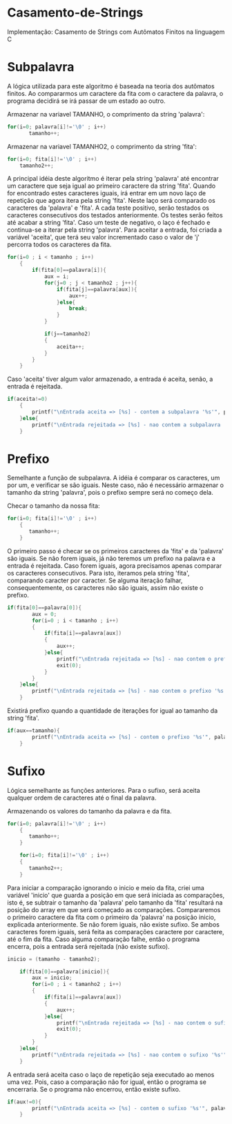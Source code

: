 # Casamento-de-Strings
Implementação: Casamento de Strings com Autômatos Finitos na linguagem C

# Subpalavra
A lógica utilizada para este algoritmo é baseada na teoria dos autômatos finitos. Ao compararmos um caractere da fita com o caractere da palavra, o programa decidirá se irá passar de um estado ao outro.

Armazenar na variavel TAMANHO, o comprimento da string 'palavra':
```c
for(i=0; palavra[i]!='\0' ; i++)
       tamanho++;
 ```      
Armazenar na variavel TAMANHO2, o comprimento da string 'fita': 
```c
for(i=0; fita[i]!='\0' ; i++)
    tamanho2++;
```
A principal idéia deste algoritmo é iterar pela string 'palavra' até encontrar um caractere que seja igual ao primeiro caractere da string 'fita'. Quando for encontrado estes caracteres iguais, irá entrar em um novo laço de repetição que agora itera pela string 'fita'. Neste laço será comparado os caracteres da 'palavra' e 'fita'. A cada teste positivo, serão testados os caracteres consecutivos dos testados anteriormente. Os testes serão feitos até acabar a string 'fita'. Caso um teste de negativo, o laço é fechado e continua-se a iterar pela string 'palavra'. Para aceitar a entrada, foi criada a variável 'aceita', que terá seu valor incrementado caso o valor de 'j' percorra todos os caracteres da fita. 
```c
for(i=0 ; i < tamanho ; i++)
    {
        if(fita[0]==palavra[i]){
            aux = i;
            for(j=0 ; j < tamanho2 ; j++){
                if(fita[j]==palavra[aux]){
                    aux++;
                }else{
                    break;
                }
            }

            if(j==tamanho2)
            {
                aceita++;
            }
        }
    }
```
Caso 'aceita' tiver algum valor armazenado, a entrada é aceita, senão, a entrada é rejeitada.
```c
if(aceita!=0)
    {
        printf("\nEntrada aceita => [%s] - contem a subpalavra '%s'", palavra, fita);
    }else{
        printf("\nEntrada rejeitada => [%s] - nao contem a subpalavra '%s'", palavra, fita);
    }
```
# Prefixo

Semelhante a função de subpalavra. A idéia é comparar os caracteres, um por um, e verificar se são iguais. Neste caso, não é necessário armazenar o tamanho da string 'palavra', pois o prefixo sempre será no começo dela.

Checar o tamanho da nossa fita: 
```c
for(i=0; fita[i]!='\0' ; i++)
    {
       tamanho++;
    }
```

O primeiro passo é checar se os primeiros caracteres da 'fita' e da 'palavra' são iguais. Se não forem iguais, já não teremos um prefixo na palavra e a entrada é rejeitada. Caso forem iguais, agora precisamos apenas comparar os caracteres consecutivos. Para isto, iteramos pela string 'fita', comparando caracter por caracter. Se alguma iteração falhar, consequentemente, os caracteres não são iguais, assim não existe o prefixo. 
```c
if(fita[0]==palavra[0]){
        aux = 0;
        for(i=0 ; i < tamanho ; i++)
        {
            if(fita[i]==palavra[aux])
            {
                aux++;
            }else{
                printf("\nEntrada rejeitada => [%s] - nao contem o prefixo '%s'", palavra, fita);
                exit(0);
            }
        }
    }else{
        printf("\nEntrada rejeitada => [%s] - nao contem o prefixo '%s'", palavra, fita);
    }
```
Existirá prefixo quando a quantidade de iterações for igual ao tamanho da string 'fita'.
```c
if(aux==tamanho){
        printf("\nEntrada aceita => [%s] - contem o prefixo '%s'", palavra, fita);
    }
```

# Sufixo
Lógica semelhante as funções anteriores. Para o sufixo, será aceita qualquer ordem de caracteres até o final da palavra.

Armazenando os valores do tamanho da palavra e da fita.
```c
for(i=0; palavra[i]!='\0' ; i++)
    {
       tamanho++;
    }

    for(i=0; fita[i]!='\0' ; i++)
    {
       tamanho2++;
    }
```
Para iniciar a comparação ignorando o inicio e meio da fita, criei uma variável 'inicio' que guarda a posição em que será iniciada as comparações, isto é, se subtrair o tamanho da 'palavra' pelo tamanho da 'fita' resultará na posição do array em que será começado as comparações. Compararemos o primeiro caractere da fita com o primeiro da 'palavra' na posição inicio, explicada anteriormente. Se não forem iguais, não existe sufixo. Se ambos caracteres forem iguais, será feita as comparações caractere por caractere, até o fim da fita. Caso alguma comparação falhe, então o programa encerra, pois a entrada será rejeitada (não existe sufixo). 
```c
inicio = (tamanho - tamanho2);

    if(fita[0]==palavra[inicio]){
        aux = inicio;
        for(i=0 ; i < tamanho2 ; i++)
        {
            if(fita[i]==palavra[aux])
            {
                aux++;
            }else{
                printf("\nEntrada rejeitada => [%s] - nao contem o sufixo '%s'", palavra, fita);
                exit(0);
            }
        }
    }else{
        printf("\nEntrada rejeitada => [%s] - nao contem o sufixo '%s'", palavra, fita);
    }
```
A entrada será aceita caso o laço de repetição seja executado ao menos uma vez. Pois, caso a comparação não for igual, então o programa se encerraria. Se o programa não encerrou, então existe sufixo.
```c
if(aux!=0){
        printf("\nEntrada aceita => [%s] - contem o sufixo '%s'", palavra, fita);
    }
 ```
